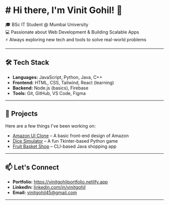# # Hi there, I'm Vinit Gohil! 👋

🎓 BSc IT Student @ Mumbai University  
💻 Passionate about Web Development & Building Scalable Apps  
⚡ Always exploring new tech and tools to solve real-world problems

---

## 🛠 Tech Stack
- **Languages:** JavaScript, Python, Java, C++
- **Frontend:** HTML, CSS, Tailwind, React (learning)
- **Backend:** Node.js (basics), Firebase
- **Tools:** Git, GitHub, VS Code, Figma

---

## 🚀 Projects
Here are a few things I've been working on:
- [Amazon UI Clone](https://github.com/vinitgohil45/Amazon-UI-clone) – A basic front-end design of Amazon
- [Dice Simulator](https://github.com/vinitgohil45/DiceSimulator) – A fun Tkinter-based Python game
- [Fruit Basket Shop](https://github.com/vinitgohil45/FruitBasketShop-) – CLI-based Java shopping app

---

## 📫 Let's Connect
- **Portfolio:**  https://vinitgohilportfolio.netlify.app
- **LinkedIn:** [linkedin.com/in/vinitgohil](https://www.linkedin.com/in/vinitgohil)  
- **Email:** vinitgohil45@gmail.com

---